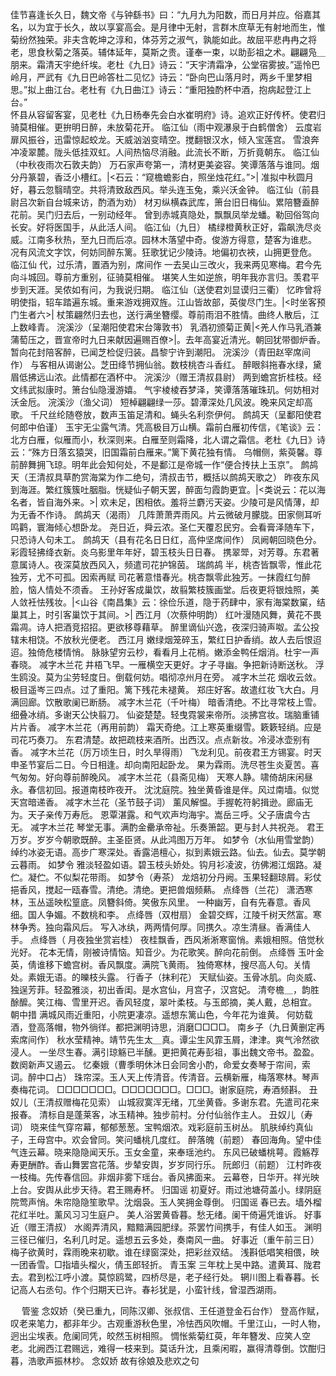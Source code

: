 <!-- { "loadSidebar": true } -->
佳节喜逢长久日，魏文帝《与钟繇书》曰：“九月九为阳数，而日月并应。俗嘉其名，以为宜于长久，故以享宴高会。是月律中无射，言群木庶草无有射地而生，惟菊纷然独荣。非夫含乾坤之淳和，体芬芳之淑气，孰能如此。故屈平悲冉冉之将老，思食秋菊之落英。辅体延年，莫斯之贵。谨奉一束，以助彭祖之术。翩翩凫＿朋来。霜清天宇绝纤埃。老杜《九日》诗云：“天宇清霜净，公堂宿雾披。”遥怜巴岭月，严武有《九日巴岭答杜二见忆》诗云：“卧向巴山落月时，两乡千里梦相思。”拟上曲江台。老杜有《九日曲江》诗云：“重阳独酌杯中酒，抱病起登江上台。”  
怀县从容留客宴，见老杜《九日杨奉先会白水崔明府》诗。追欢正好传杯。使君归骑莫相催。更拚明日醉，未放菊花开。 
临江仙（雨中观瀑泉于白鹤僧舍）
云度岩扉风振谷，迅雷惊起蛟龙。天威汹汹变晴空。搅翻银汉水，倾入宝莲宫。 
雪浪奔冲凌翠麓。陇头低挂双虹。人间热恼尽消融。此流长不断，万折竟朝东。 
临江仙（中秋夜雨次石敦夫韵）
万石家声夸第一，清材更美姿容。笑谭落落与谁同。烟分丹篆碧，香泛小槽红。|<石云：“窥檐蟾影白，照坐烛花红。”>| 
准拟中秋圆月好，暮云忽翳晴空。共将清致敌西风。举头连玉兔，乘兴沃金钟。 
临江仙（前县尉吕次新自台城来访，酌酒为劝）
材刃纵横森武库，箫台旧日梅仙。累陪簪盍醉花前。吴门归去后，一别动经年。 
曾到赤城真隐处，飘飘凤举龙蟠。勒回俗驾向长安。好将医国手，从此活人间。 
临江仙（九日）
橘绿橙黄秋正好，霜飙洗尽炎威。江南多秋热，至九日而后凉。园林木落望中奇。俊游方得意，楚客为谁悲。 
况有风流文字饮，何妨同醉东篱。狂歌犹记少陵诗。地偏初衣裌，山拥更登危。 
临江仙
代，过乐清，置酒为别，席间作 
一去吴山三改火，我来两见寒梅。君今先向斗城回。尊前方重别，征骑莫相催。 
堪笑人生如逆旅，明年我亦言归。羡君平步到天涯。吴侬如有问，为我说归期。 
临江仙（送使君刘显谟归三衢）
忆昨曾将明使指，轺车踏遍东城。重来游戏拥双旌。江山皆故部，英俊尽门生。|<时坐客预门生者六>| 
杖策翩然归去也，送行满坐簪缨。尊前雨泪不胜情。曲终人散后，江上数峰青。 
浣溪沙（呈潮阳使君宋台簿敦书）
乳酒初颁菊正黄|<羌人作马乳酒兼蒲萄压之，晋宣帝时九日来献因遍赐百僚>|。去年高宴近清光。朝回犹带御炉香。 
暂向花封陪客醉，已闻芝检促归装。昌黎宁许到潮阳。 
浣溪沙（青田赵宰席间作）
与客相从谒谢公。芝田绛节拥仙翁。数枝桃杏斗香红。 
醉眼斜拖春水绿，黛眉低拂远山浓。此情都在酒杯中。 
浣溪沙（赠王清叔县尉）
两到蟾宫折桂枝。经文纬武拟康时。箫台仙隐漫游嬉。 
气宇棱棱吞梦泽，笑谭落落璀珠玑。何妨相对沃金卮。 
浣溪沙（渔父词）
短棹翩翩绿一莎。碧潭深处几风波。晚来风定却高歌。 
千尺丝纶随卷放，数声玉笛足清和。蝇头名利奈伊何。 
鹧鸪天（呈鄱阳使君何郎中伯谨）
玉宇无尘露气清。凭高极目万山横。霜前白雁初传信，《笔谈》云：北方白雁，似雁而小，秋深则来。白雁至则霜降，北人谓之霜信。老杜《九日》诗云：“殊方日落玄猿哭，旧国霜前白雁来。”篱下黄花独有情。 
乌帽侧，紫萸馨。尊前醉舞拥飞琼。明年此会知何处，不是鄱江是帝城一作“便合抟扶上玉京”。 
鹧鸪天（王清叔具草酌赏海棠为作二绝句，清叔击节，概括以鹧鸪天歌之）
昨夜东风到海涯。繁红簇簇吐胭脂。恍疑仙子朝天罢，醉面匀霞韵更宜。|<类说云：花以海名者，皆自海外来。>| 
欢未足，困相依。羞将兰麝污天姿。少陵可是风情薄，却为无香不作诗。 
鹧鸪天（渴雨）
几阵萧萧弄雨风。片云微破月朦胧。田家侧耳听鸣鹳，寰海倾心想卧龙。 
尧日近，舜云浓。圣仁天覆忍民穷。会看膏泽随车下，只恐诗人句未工。 
鹧鸪天（县有花名日日红，高仲坚席间作）
凤阙朝回晓色分。彩霞轻拂绛衣新。炎乌影里年年好，碧玉枝头日日春。 
携翠斝，对芳尊。东君著意属诗人。夜深莫放西风入，频遣司花护锦茵。 
瑞鹧鸪
半，桃杏皆飘零，惟此花独芳，尤不可孤。因索再赋 
司花著意惜春光。桃杏飘零此独芳。一抹霞红匀醉脸，恼人情处不须香。 
王孙好客成巢饮，故翦繁枝簇画堂。后夜更将银烛照，美人敛衽怯残妆。|<山谷《南昌集》云：徐俭乐道，隐于药肆中，家有海棠数窠，结巢其上，时引客巢饮于其间。>| 
西江月（次蔡仲明韵）
红叶漫随风舞，黄花不畏霜凋。诗人把酒竞招招。更欲移尊藉草。 
醉里谪仙兴逸，夜深归骑声呶。孟公投辖未相饶。不放秋光便老。 
西江月
嫩绿烟笼碎玉，繁红日护香绡。故人去后恨迢迢。独倚危楼情悄。 
脉脉望穷云杪，看看月上花梢。嫩添金鸭任烟消。杜宇一声春晓。 
减字木兰花
井梧飞早。一雁横空天更好。才子寻幽。争把新诗断送秋。 
浮生鸥没。莫为尘劳轻度日。倒载何妨。唱彻凉州月在旁。 
减字木兰花
烟收云敛。极目遥岑三四点。过了重阳。篱下残花未褪黄。 
郑庄好客。故遣红妆飞大白。月满回廊。饮散歌阑已断肠。 
减字木兰花（千叶梅）
暗香清绝。不比寻常枝上雪。细叠冰绡。多谢天公快翦刀。 
仙姿楚楚。轻曳霓裳来帝所。淡拂宫妆。瑞脑重铺片片香。 
减字木兰花（再用前韵）
霜天奇绝。江上寒英重缀雪。簌簌轻绡。应是司花巧奏刀。 
东君清楚。故把疏枝来酒所。出西汉。点点新妆。冷浸冰壶别有香。 
减字木兰花（厉万顷生日，时久旱得雨）
飞龙利见。前夜君王方锡宴。时天申圣节宴后二日。今日相逢。却向南阳起卧龙。 
果为霖雨。洗尽苍生炎夏苦。喜气匆匆。好向尊前醉晚风。 
减字木兰花（县斋见梅）
天寒人静。啸倚胡床闲昼永。春信初回。报道南枝昨夜开。 
沈沈庭院。独坐黄昏谁是伴。风过南墙。似觉天宫暗递香。 
减字木兰花（圣节鼓子词）
薰风解愠。手握乾符躬揖逊。廊庙无为。天子亲传万寿卮。 
恩覃湛露。和气欢声均海宇。嵩岳三呼。父子唐虞今古无。 
减字木兰花
琴堂无事。满酌金罍承帝祉。乐奏箫韶。更与封人共祝尧。 
君王万岁。岁岁今朝歌既醉。主圣臣贤。从此鸿图万万年。 
如梦令（水仙用雪堂韵）
绰约冰姿无语。高步广寒深处。香露浥檀心，拟到素娥云路。仙去。仙去。莫学朝云暮雨。 
如梦令
雅淡轻盈如语。碧玉枝头娇处。钩月衫凌波，彷佛湘江烟路。凝伫。凝伫。不似梨花带雨。 
如梦令（寿茶）
龙焙初分丹阙。玉果轻翻琼屑。彩仗挹香风，搅起一瓯春雪。清绝。清绝。更把兽烟频爇。 
点绛唇（兰花）
潇洒寒林，玉丛遥映松篁底。凤簪斜倚。笑傲东风里。 
一种幽芳，自有先春意。香风细。国人争媚。不数桃和李。 
点绛唇（双柑扇）
金碧交辉，江陵千树天然富。寒林争秀。独向霜风后。 
写入冰纨，两两情何厚。同携久。凉生清昼。香满佳人手。 
点绛唇（ 月夜独坐赏岩桂）
夜桂飘香，西风淅淅寒窗悄。素娥相照。倍觉秋光好。 
花本无情，刚被诗情恼。知音少。为花歌笑。醉向花前倒。 
点绛唇
玉叶金英，倩谁移下蟾宫树。香风飘度。满院飞黄雨。 
独倚寒林，搜尽高人句。关情处。素娥无语。的皪枝头露。 
行香子（抹利花）
天赋仙姿。玉骨冰肌。向炎威、独逞芳菲。轻盈雅淡，初出香闺。是水宫仙，月宫子，汉宫妃。 
清夸檐＿，韵胜酴醿。笑江梅、雪里开迟。香风轻度，翠叶柔枝。与玉郎摘，美人戴，总相宜。 
朝中措
满城风雨近重阳，小院更凄凉。遥想东篱山色，今年花为谁黄。 
何妨载酒，登高落帽，物外徜徉。都把渊明诗思，消磨□□□□。 
南乡子（九日黄删定再索席间作）
秋水莹精神。靖节先生太＿真。谭尘生风霏玉屑，津津。爽气泠然欲浸人。 
一坐尽生春。满引琼觞已半醺。更把黄花寿彭祖，事出魏文帝书。盈盈。数阕新声又遏云。 
忆秦娥（曹季明休沐日会同舍小酌，命爱女奏琴于帘间，索词。醉中口占）
珠帘深。玉人天上传清音。传清音。云横新雁，梅落寒林。琴声奏梅花词。 
□□□□□□□。□□□□□□□。□□□。谢家庭院，寿酒频斟。 
丑奴儿（王清叔赠梅花见索）
山城寂寞浑无绪，兀坐黄昏。多谢东君。先遣司花来报春。 
清标自是蓬莱客，冰玉精神。独步前村。分付仙翁作主人。 
丑奴儿（寿词）
晓来佳气穿帘幕，郁郁葱葱。宝鸭烟浓。戏彩庭前玉树丛。 
肌肤绰约真仙子，王母宫中。欢会曾同。笑问蟠桃几度红。 
醉落魄（前题）
春回海角。望中佳气连云幕。晓来隐隐闻天乐。玉女金童，来奉瑶池约。 
东风已破蟠桃萼。霞觞荐寿更酬酢。香山舞罢宫花落。步辇安舆，岁岁同行乐。 
阮郎归（前题）
江村昨夜一枝梅。先传春信回。非烟非雾下瑶台。香风拂面来。 
云幕卷，日华开。祥光映上台。安舆从此步天待。君王赐寿杯。 
归国谣
初夏好。雨过池塘荷盖小。绿阴庭院莺声悄。朱帘隐隐笙歌早。沈烟袅。玉人笑拥金尊倒。 
归国谣
春已去。墙外榴花红半吐。薰风习习生庭户。 
美人浴罢黄昏暮。愁无绪。阑干倚遍凭谁诉。 
好事近（赠王清叔）
水阁弄清风，黯黯满园肥绿。茶罢竹间携手，有佳人如玉。 
渊明三径已催归，名利几时足。遥想五云多处，奏南风一曲。 
好事近（重午前三日）
梅子欲黄时，霖雨晚来初歇。谁在绿窗深处，把彩丝双结。 
浅斟低唱笑相偎，映一团香雪。□指墙头榴火，倩玉郎轻折。 
青玉案
三年枕上吴中路。遣黄耳、陇君去。君到松江呼小渡。莫惊鸥鹭，四桥尽是，老子经行处。 
辋川图上看春暮。长记高人右丞句。作个归期天已许。春衫犹是，小蛮针线，曾湿西湖雨。 

　
管鉴
念奴娇（癸已重九，同陈汉卿、张叔信、王任道登金石台作）
登高作赋，叹老来笔力，都非年少。古观重游秋色里，冷怯西风吹帽。千里江山，一时人物，迥出尘埃表。危阑同凭，皎然玉树相照。 
惆怅紫菊红萸，年年簪发、应笑人空老。北阙西江君赐远，难得一枝来到。莫话升沈，且乘闲暇，赢得清尊倒。饮酣归暮，浩歌声振林杪。 
念奴娇
故有徐娘及悲欢之句 
